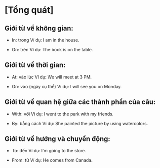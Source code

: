 # [Tổng quát]
## Giới từ về không gian:
* In: trong
  Ví dụ: I am in the house.

* On: trên
  Ví dụ: The book is on the table.

## Giới từ về thời gian:
* At: vào lúc
  Ví dụ: We will meet at 3 PM.

* On: vào (ngày cụ thể)
  Ví dụ: I will see you on Monday.

## Giới từ về quan hệ giữa các thành phần của câu:
* With: với
  Ví dụ: I went to the park with my friends.

* By: bằng cách
  Ví dụ: She painted the picture by using watercolors.

## Giới từ về hướng và chuyển động:
* To: đến
  Ví dụ: I'm going to the store.

* From: từ
  Ví dụ: He comes from Canada.